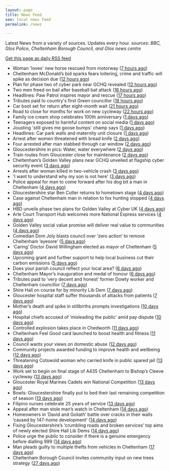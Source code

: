 ```yaml
---
layout: page
title: News Feed
seo: local news feed
permalink: /news

---
```


Latest News from a variety of sources. Updates every hour.
_sources: BBC, Glos Police, Cheltenham Borough Council, and Glos news centre_

[Get this page as daily RSS feed](/daily.rss)

<!-- news_marker starts -->
- Woman 'loves' new horse rescued from motorway ([7 hours ago](https://www.bbc.com/news/articles/c4g2r40ye9eo))
- Cheltenham McDonald’s bid sparks fears loitering, crime and traffic will spike as decision due ([12 hours ago](https://gloucesternewscentre.co.uk/cheltenham-mcdonalds-bid-sparks-fears-loitering-crime-and-traffic-will-spike-as-decision-due/))
- Plan for phase two of cyber park near GCHQ revealed ([12 hours ago](https://www.bbc.com/news/articles/clygqx2jp95o))
- Two men freed on bail after baseball bat attack ([16 hours ago](https://www.bbc.com/news/articles/c4ge7l3nvv1o))
- Headlines: Paw Patrol inspires mayor and rescue ([17 hours ago](https://www.bbc.com/news/articles/cj93e7x34ewo))
- Tributes paid to country's first Green councillor ([18 hours ago](https://www.bbc.com/news/articles/cd7gvr0g0qgo))
- Car boot set for return after eight-month wait ([21 hours ago](https://www.bbc.com/news/articles/cx2qvp3lp61o))
- Road to close for months for work on new cycleway ([22 hours ago](https://www.bbc.com/news/articles/cded9232w5wo))
- Family ice cream shop celebrates 100th anniversary ([1 days ago](https://www.bbc.com/news/articles/crr7dg8n471o))
- Teenagers exposed to harmful content on social media ([1 days ago](https://www.bbc.com/news/videos/c1kvmv9w348o))
- Jousting 'still gives me goose bumps' champ says ([1 days ago](https://www.bbc.com/news/articles/cm2yd1d3d7eo))
- Headlines: Car park walls and maternity unit closure ([1 days ago](https://www.bbc.com/news/articles/c861wnwd753o))
- Arrest after women threatened with bread knife ([2 days ago](https://www.bbc.com/news/articles/cvgdpnv8yp0o))
- Four arrested after man stabbed through car window ([2 days ago](https://www.bbc.com/news/articles/cql2yerl45po))
- Gloucestershire in pics: Water, water everywhere ([2 days ago](https://www.bbc.com/news/articles/c8e6d4g6k88o))
- Train routes from Gloucester close for maintenance ([2 days ago](https://www.bbc.com/news/articles/c5y64j5nmv1o))
- Cheltenham’s Golden Valley plans near GCHQ unveiled at flagship cyber security event ([3 days ago](https://gloucesternewscentre.co.uk/cheltenhams-golden-valley-plans-near-gchq-unveiled-at-flagship-cyber-security-event/))
- Arrests after woman killed in two-vehicle crash ([3 days ago](https://www.bbc.com/news/articles/cz0dl0g9zxjo))
- 'I want to understand why my son is not here' ([3 days ago](https://www.bbc.com/news/articles/c5yk7z7k4dyo))
- Police appeal for man to come forward after his dog bit a man in Cheltenham ([4 days ago](https://gloucesternewscentre.co.uk/police-appeal-for-man-to-come-forward-after-his-dog-bit-a-man-in-cheltenham/))
- Gloucestershire star Ben Cutler returns to hometown stage ([4 days ago](https://gloucesternewscentre.co.uk/gloucestershire-star-ben-cutler-returns-to-hometown-stage/))
- Case against Cheltenham man in relation to fox hunting stopped ([4 days ago](https://gloucesternewscentre.co.uk/case-against-cheltenham-man-in-relation-to-fox-hunting-stopped/))
- HBD unveils phase two plans for Golden Valley at Cyber UK ([4 days ago](https://www.cheltenham.gov.uk/news/article/3012/hbd_unveils_phase_two_plans_for_golden_valley_at_cyber_uk))
- Arle Court Transport Hub welcomes more National Express services ([4 days ago](https://gloucesternewscentre.co.uk/arle-court-transport-hub-welcomes-more-national-express-services/))
- Golden Valley social value promise will deliver real value to communities ([4 days ago](https://www.cheltenham.gov.uk/news/article/3011/golden_valley_social_value_promise_will_deliver_real_value_to_communities))
- Comedian Dom Joly blasts council over ‘zero action’ to remove Cheltenham ‘eyesore’ ([5 days ago](https://gloucesternewscentre.co.uk/comedian-dom-joly-blasts-council-over-zero-action-to-remove-cheltenham-eyesore/))
- ‘Caring’ Doctor David Willingham elected as mayor of Cheltenham ([5 days ago](https://gloucesternewscentre.co.uk/caring-doctor-david-willingham-elected-as-mayor-of-cheltenham/))
- Upcoming grant and further support to help local business cut their carbon emissions ([5 days ago](https://www.cheltenham.gov.uk/news/article/3010/upcoming_grant_and_further_support_to_help_local_business_cut_their_carbon_emissions))
- Does your parish council reflect your local area? ([6 days ago](https://www.cheltenham.gov.uk/news/article/3009/does_your_parish_council_reflect_your_local_area))
- Cheltenham Mayor’s inauguration and medal of honour ([6 days ago](https://www.cheltenham.gov.uk/news/article/3008/cheltenham_mayors_inauguration_and_medal_of_honour))
- Tributes paid to ‘very decent and honest’ former Dowty worker and Cheltenham councillor ([7 days ago](https://gloucesternewscentre.co.uk/tributes-paid-to-very-decent-and-honest-former-dowty-worker-and-cheltenham-councillor/))
- Shire Hall on course for by minority Lib Dem ([7 days ago](https://gloucesternewscentre.co.uk/shire-hall-on-course-for-by-minority-lib-dem/))
- Gloucester hospital staff suffer thousands of attacks from patients ([7 days ago](https://gloucesternewscentre.co.uk/gloucester-hospital-staff-suffer-thousands-of-attacks-from-patients/))
- Mother’s death and spike in stillbirths prompts investigations ([10 days ago](https://gloucesternewscentre.co.uk/mothers-death-and-spike-in-stillbirths-prompts-investigations/))
- Hospital chiefs accused of ‘misleading the public’ amid pay dispute ([10 days ago](https://gloucesternewscentre.co.uk/hospital-chiefs-accused-of-misleading-the-public-amid-pay-dispute/))
- Controlled explosion takes place in Chedworth ([11 days ago](https://gloucesternewscentre.co.uk/controlled-explosion-takes-place-in-chedworth/))
- Cheltenham Feel Good card launched to boost health and fitness ([11 days ago](https://www.cheltenham.gov.uk/news/article/3007/cheltenham_feel_good_card_launched_to_boost_health_and_fitness))
- Council wants your views on domestic abuse ([12 days ago](https://gloucesternewscentre.co.uk/council-wants-your-views-on-domestic-abuse/))
- Community projects awarded funding to improve health and wellbeing ([12 days ago](https://www.cheltenham.gov.uk/news/article/3006/community_projects_awarded_funding_to_improve_health_and_wellbeing))
- Threatening Cotswold woman who carried knife in public spared jail ([13 days ago](https://gloucesternewscentre.co.uk/threatening-cotswold-woman-who-carried-knife-in-public-spared-jail/))
- Work set to begin on final stage of A435 Cheltenham to Bishop’s Cleeve cycleway ([13 days ago](https://gloucesternewscentre.co.uk/work-set-to-begin-on-final-stage-of-a435-cheltenham-to-bishops-cleeve-cycleway/))
- Gloucester Royal Marines Cadets win National Competition ([13 days ago](https://gloucesternewscentre.co.uk/gloucester-royal-marines-cadets-win-national-competition/))
- Bowls: Gloucestershire finally put to bed their last remaining competition of season ([13 days ago](https://gloucesternewscentre.co.uk/bowls-gloucestershire-finally-put-to-bed-their-last-remaining-competition-of-season/))
- Filipino nurses celebrate 25 years of service ([13 days ago](https://gloucesternewscentre.co.uk/filipino-nurses-celebrate-25-years-of-service/))
- Appeal after man stole man’s watch in Cheltenham ([14 days ago](https://gloucesternewscentre.co.uk/appeal-after-man-stole-mans-watch-in-cheltenham/))
- Homeowners in ‘David and Goliath’ battle over cracks in their walls ’caused by 147-home development’ ([14 days ago](https://gloucesternewscentre.co.uk/homeowners-in-david-and-goliath-battle-over-cracks-in-their-walls-caused-by-147-home-development/))
- Fixing Gloucestershire’s ‘crumbling roads and broken services’ top aims of newly elected Shire Hall Lib Dems ([14 days ago](https://gloucesternewscentre.co.uk/fixing-gloucestershires-crumbling-roads-and-broken-services-top-aims-of-newly-elected-shire-hall-lib-dems/))
- Police urge the public to consider if there is a genuine emergency before dialling 999 ([14 days ago](https://gloucesternewscentre.co.uk/police-urge-the-public-to-consider-if-there-is-a-genuine-emergency-before-dialling-999/))
- Man pleads guilty to multiple thefts from vehicles in Cheltenham ([17 days ago](https://gloucesternewscentre.co.uk/man-pleads-guilty-to-multiple-thefts-from-vehicles-in-cheltenham/))
- Cheltenham Borough Council invites community input on new trees strategy ([27 days ago](https://www.cheltenham.gov.uk/news/article/3005/cheltenham_borough_council_invites_community_input_on_new_trees_strategy))

<!-- news_marker ends -->
